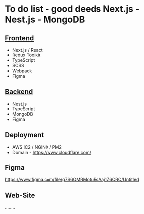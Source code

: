 # To do list - good deeds Next.js - Nest.js - MongoDB

## [Frontend](./client/)

- Next.js / React
- Redux Toolkit
- TypeScript
- SCSS
- Webpack
- Figma

## [Backend](./server/)

- Nest.js
- TypeScript
- MongoDB
- Figma

## Deployment

- AWS IC2 / NGINX / PM2
- Domain - https://www.cloudflare.com/

## Figma

https://www.figma.com/file/g7S6OMRMotuRsAaj1Z6CRC/Untitled

## Web-Site

........

<!-- ![Dark-Home](./.preview/dark-home.jpg)
![Dark-Projects](./.preview/dark-projects.jpg)

![Light-Home](./.preview/light-home.jpg)
![Light-Projects](./.preview/light-projects.jpg) -->
